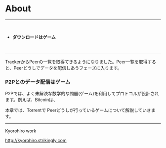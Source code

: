 # About
<hr>
<br>

* **ダウンロードはゲーム**

<br>
<hr>

TrackerからPeerの一覧を取得てきるようになりました。Peer一覧を取得すると、Peerどうしでデータを配信しあうフェーズに入ります。


### P2Pとのデータ配信はゲーム

P2Pでは、よく未解決な数学的な問題(ゲーム)を利用してプロトコルが設計されます。例えば、Bitcoinは、







本章では、Torrentで Peerどうしが行っているゲームについて解説していきます。




-------
Kyorohiro work

http://kyorohiro.strikingly.com

